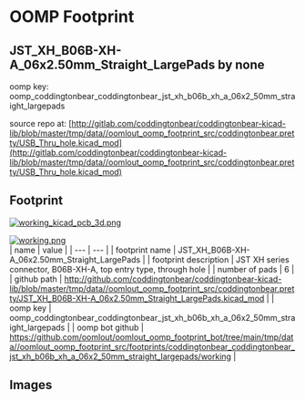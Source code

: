 # OOMP Footprint  
## JST_XH_B06B-XH-A_06x2.50mm_Straight_LargePads  by none  
  
oomp key: oomp_coddingtonbear_coddingtonbear_jst_xh_b06b_xh_a_06x2_50mm_straight_largepads  
  
source repo at: [http://gitlab.com/coddingtonbear/coddingtonbear-kicad-lib/blob/master/tmp/data//oomlout_oomp_footprint_src/coddingtonbear.pretty/USB_Thru_hole.kicad_mod](http://gitlab.com/coddingtonbear/coddingtonbear-kicad-lib/blob/master/tmp/data//oomlout_oomp_footprint_src/coddingtonbear.pretty/USB_Thru_hole.kicad_mod)  
## Footprint  
  
[![working_kicad_pcb_3d.png](working_kicad_pcb_3d_600.png)](working_kicad_pcb_3d.png)  
  
[![working.png](working_600.png)](working.png)  
| name | value | 
| --- | --- | 
| footprint name | JST_XH_B06B-XH-A_06x2.50mm_Straight_LargePads | 
| footprint description | JST XH series connector, B06B-XH-A, top entry type, through hole | 
| number of pads | 6 | 
| github path | http://github.com/coddingtonbear/coddingtonbear-kicad-lib/blob/master/tmp/data//oomlout_oomp_footprint_src/coddingtonbear.pretty/JST_XH_B06B-XH-A_06x2.50mm_Straight_LargePads.kicad_mod | 
| oomp key | oomp_coddingtonbear_coddingtonbear_jst_xh_b06b_xh_a_06x2_50mm_straight_largepads | 
| oomp bot github | https://github.com/oomlout/oomlout_oomp_footprint_bot/tree/main/tmp/data//oomlout_oomp_footprint_src/footprints/coddingtonbear_coddingtonbear_jst_xh_b06b_xh_a_06x2_50mm_straight_largepads/working | 
## Images  
